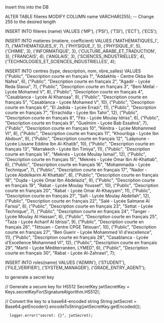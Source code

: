 Insert this into the DB

ALTER TABLE filieres
MODIFY COLUMN name VARCHAR(255); -- Change 255 to the desired length

INSERT INTO filieres (name)
VALUES
('MP'),
('PSI'),
('TSI'),
('ECT'),
('ECS');


INSERT INTO matieres (matiere, coefficient)
VALUES
('MATHEMATIQUES_I', 7),
('MATHEMATIQUES_II', 7),
('PHYSIQUE_I', 5),
('PHYSIQUE_II', 5),
('CHIMIE', 3),
('INFORMATIQUE', 3),
('CULTURE_ARABE_ET_TRADUCTION', 3),
('FRANCAIS', 4),
('ANGLAIS', 3),
('SCIENCES_INDUSTRIELLES', 4),
('TECHNOLOGIES_ET_SCIENCES_INDUSTRIELLES', 4);




INSERT INTO centres (type, description, nom, nbre_salles)
VALUES
("Public", "Description courte en français 1", "Addakhla - Centre Okba Ibn Nafea", 6),
("Public", "Description courte en français 2", "Agadir - Lycée Reda Slaoui", 7),
("Public", "Description courte en français 3", "Beni Mellal - Lycée Mohamed V", 8),
("Public", "Description courte en français 4", "Casablanca - Lycée Al Khansaa", 9),
("Public", "Description courte en français 5", "Casablanca - Lycée Mohamed V", 10),
("Public", "Description courte en français 6", "El Jadida - Lycée Errazi", 11),
("Public", "Description courte en français 7", "Errachidia - Lycée Ibn Tahir", 12),
("Public", "Description courte en français 8", "Fès - Lycée Moulay Idriss", 6),
("Public", "Description courte en français 9", "Guelmim - Lycée Bab Essahra", 7),
("Public", "Description courte en français 10", "Kénitra - Lycée Mohammed VI", 8),
("Public", "Description courte en français 11", "Khouribga - Lycée Ibn Abdoun", 9),
("Public", "Description courte en français 12", "Laâyoune - Lycée Lissane Eddine Ibn Al-Khatib", 10),
("Public", "Description courte en français 13", "Marrakech - Lycée Ibn Timiya", 11),
("Public", "Description courte en français 14", "Meknès - Lycée Moulay Ismail", 12),
("Public", "Description courte en français 15", "Meknès - Lycée Omar Ibn Al-Khattab", 6),
("Public", "Description courte en français 16", "Mohammadia - Lycée Technique", 7),
("Public", "Description courte en français 17", "Nador - Lycée Abdelkarim Al Khattabi", 8),
("Public", "Description courte en français 18", "Oujda - Lycée Omar Ibn Abdelaziz", 9),
("Public", "Description courte en français 19", "Rabat - Lycée Moulay Youssef", 10),
("Public", "Description courte en français 20", "Rabat - Lycée Omar Al-Khayyam", 11),
("Public", "Description courte en français 21", "Safi - Lycée Moulay Abdellah", 12),
("Public", "Description courte en français 22", "Salé - Lycée Salmane Al Farissi", 6),
("Public", "Description courte en français 23", "Settat - Lycée Technique", 7),
("Public", "Description courte en français 24", "Tanger - Lycée Moulay Al Hassan", 8),
("Public", "Description courte en français 25", "Taza - Lycée Acharif Al Idrissi", 9),
("Public", "Description courte en français 26", "Tétouan - Centre CPGE Tétouan", 10),
("Public", "Description courte en français 27", "Ben Guerir - Lycée Mohammed VI d'excellence", 11),
("Public", "Description courte en français 28", "Casablanca - Lycée d'Excellence Mohammed VI", 12),
("Public", "Description courte en français 29", "Martil - Lycée Méditerranéen, LYMED", 6),
("Public", "Description courte en français 30", "Rabat - Lycée Al-Zahrawi", 7);



INSERT INTO roles(name)
VALUES
('ADMIN'),
('STUDENT'),
('FILE_VERIFIER'),
('SYSTEM_MANAGER'),
('GRADE_ENTRY_AGENT');

to generate a secret key

// Generate a secure key for HS512
SecretKey jwtSecretKey = Keys.secretKeyFor(SignatureAlgorithm.HS512);

// Convert the key to a base64-encoded string
String jwtSecret = Base64.getEncoder().encodeToString(jwtSecretKey.getEncoded());

      logger.error("secret: {}", jwtSecret);
